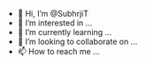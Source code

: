 - 👋 Hi, I’m @SubhrjiT
- 👀 I’m interested in ...
- 🌱 I’m currently learning ...
- 💞️ I’m looking to collaborate on ...
- 📫 How to reach me ...

<!---
SubhrjiT/SubhrjiT is a ✨ special ✨ repository because its `README.md` (this file) appears on your GitHub profile.
You can click the Preview link to take a look at your changes.
--->
